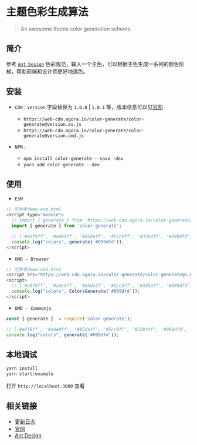 # 主题色彩生成算法
> An awesome theme color generation scheme.

## 简介
参考 [`Ant Design`](https://ant.design/docs/spec/colors-cn) 色彩规范，输入一个主色，可以根据主色生成一系列的颜色阶梯，帮助前端和设计师更好地选色。

## 安装
- `CDN` : `version` 字段替换为 `1.0.0` | `1.0.1` 等，版本信息可以见[官网](https://colors-docs.sh2.agoralab.co/#/)
  - `https://web-cdn.agora.io/color-generate/color-generate@version.es.js`
  - `https://web-cdn.agora.io/color-generate/color-generate@version.umd.js`

- `NPM` : 
  - `npm install color-generate --save -dev`
  - `yarn add color-generate --dev`
## 使用
- `ESM`
```javascript
// 可参考demo-esm.html
<script type="module">
  // import { generate } from 'https://web-cdn.agora.io/color-generate/color-generate@1.0.0.es.js';
  import { generate } from 'color-generate';

  // ['#e6f9ff', '#ade9ff', '#85daff', '#5cc9ff', '#33b4ff', '#099dfd', '#0079d6', '#005eb0', '#00458a', '#002e63']
  console.log("colors", generate('#099dfd'));
</script>
```

- `UMD - Browser`
```javascript
// 可参考demo-umd.html
<script src="https://web-cdn.agora.io/color-generate/color-generate@1.0.0.umd.js"></script>
<script>
  // ['#e6f9ff', '#ade9ff', '#85daff', '#5cc9ff', '#33b4ff', '#099dfd', '#0079d6', '#005eb0', '#00458a', '#002e63']
  console.log("colors", ColorsGenerate('#099dfd'));
</script>
```

- `UMD - Commonjs`
```javascript
const { generate }  = require('color-generate');

// ['#e6f9ff', '#ade9ff', '#85daff', '#5cc9ff', '#33b4ff', '#099dfd', '#0079d6', '#005eb0', '#00458a', '#002e63']
console.log("colors", generate('#099dfd'));
```

## 本地调试
```bash
yarn install
yarn start:example
```

打开 `http://localhost:3000` 查看

## 相关链接
- [更新日志](https://github.com/Johnson-hd/color-generate/blob/master/CHANGELOG.md)
- [官网](https://colors-docs.sh2.agoralab.co/#/)
- [Ant Design](https://ant.design/docs/spec/colors-cn)